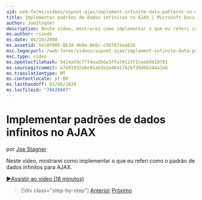 ```yaml
---
uid: web-forms/videos/aspnet-ajax/implement-infinite-data-patterns-in-ajax
title: Implementar padrões de dados infinitas no AJAX | Microsoft Docs
author: JoeStagner
description: Neste vídeo, mostrarei como implementar o que eu referi como o padrão de dados infinitos para AJAX.
ms.author: riande
ms.date: 04/10/2008
ms.assetid: 5e18f005-8b3d-4b9a-866c-c567874aa826
msc.legacyurl: /web-forms/videos/aspnet-ajax/implement-infinite-data-patterns-in-ajax
msc.type: video
ms.openlocfilehash: 5414a59c7f74ead56e3ffa7411ff1ceeb9419701
ms.sourcegitcommit: e7e91932a6e91a63e2e46417626f39d6b244a3ab
ms.translationtype: MT
ms.contentlocale: pt-BR
ms.lasthandoff: 03/06/2020
ms.locfileid: "78628607"
---
```

# <a name="implement-infinite-data-patterns-in-ajax"></a>Implementar padrões de dados infinitos no AJAX

por [Joe Stagner](https://github.com/JoeStagner)

Neste vídeo, mostrarei como implementar o que eu referi como o padrão de dados infinitos para AJAX.

[&#9654;Assistir ao vídeo (18 minutos)](https://channel9.msdn.com/Blogs/ASP-NET-Site-Videos/implement-infinite-data-patterns-in-ajax)

> [!div class="step-by-step"]
> [Anterior](use-aspnet-ajax-cascading-drop-down-control-to-access-a-database.md)
> [Próximo](basic-aspnet-authentication-in-an-ajax-enabled-application.md)
